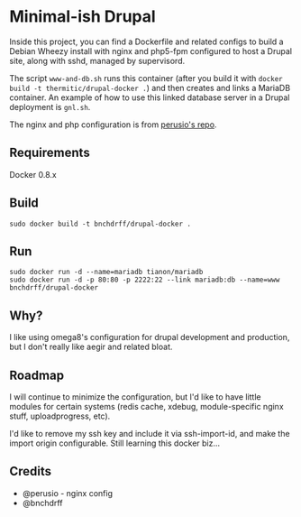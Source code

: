Minimal-ish Drupal
==================

Inside this project, you can find a Dockerfile and related configs to build a Debian Wheezy install with nginx and php5-fpm configured to host a Drupal site, along with sshd, managed by supervisord.

The script `www-and-db.sh` runs this container (after you build it with `docker build -t thermitic/drupal-docker .`) and then creates and links a MariaDB container. An example of how to use this linked database server in a Drupal deployment is `gnl.sh`.

The nginx and php configuration is from [perusio's repo](https://github.com/perusio/drupal-with-nginx).

## Requirements

Docker 0.8.x

## Build

```
sudo docker build -t bnchdrff/drupal-docker .
```

## Run

```
sudo docker run -d --name=mariadb tianon/mariadb
sudo docker run -d -p 80:80 -p 2222:22 --link mariadb:db --name=www bnchdrff/drupal-docker
```

## Why?

I like using omega8's configuration for drupal development and production, but I don't really like aegir and related bloat.

## Roadmap

I will continue to minimize the configuration, but I'd like to have little modules for certain systems (redis cache, xdebug, module-specific nginx stuff, uploadprogress, etc).

I'd like to remove my ssh key and include it via ssh-import-id, and make the import origin configurable. Still learning this docker biz...

## Credits

* @perusio - nginx config
* @bnchdrff

